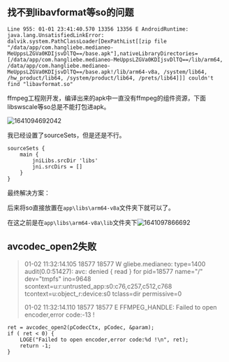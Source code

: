 ## 找不到libavformat等so的问题

```
Line 955: 01-01 23:41:40.570 13356 13356 E AndroidRuntime: java.lang.UnsatisfiedLinkError: dalvik.system.PathClassLoader[DexPathList[[zip file "/data/app/com.hangliebe.medianeo-MeUppsLZGVa0KDIjsvDlTQ==/base.apk"],nativeLibraryDirectories=[/data/app/com.hangliebe.medianeo-MeUppsLZGVa0KDIjsvDlTQ==/lib/arm64, /data/app/com.hangliebe.medianeo-MeUppsLZGVa0KDIjsvDlTQ==/base.apk!/lib/arm64-v8a, /system/lib64, /hw_product/lib64, /system/product/lib64, /prets/lib64]]] couldn't find "libavformat.so"
```

ffmpeg工程刚开发，编译出来的apk中一直没有ffmpeg的组件资源，下面libswscale等so总是不能打包进apk。

![1641094692042](C:\Users\Administrator\AppData\Roaming\Typora\typora-user-images\1641094692042.png)

我已经设置了sourceSets，但是还是不行。

```
sourceSets {
	main {
		jniLibs.srcDir 'libs'
		jni.srcDirs = []
	}
}
```

最终解决方案：

后来将so直接放置在`app\libs\arm64-v8a`文件夹下就可以了。

在这之前是在`app\libs\arm64-v8a\lib`文件夹下![1641097866692](C:\Users\Administrator\AppData\Roaming\Typora\typora-user-images\1641097866692.png)

## avcodec_open2失败

> 01-02 11:32:14.105 18577 18577 W gliebe.medianeo: type=1400 audit(0.0:51427): avc: denied { read } for pid=18577 name="/" dev="tmpfs" ino=9648 scontext=u:r:untrusted_app:s0:c76,c257,c512,c768 tcontext=u:object_r:device:s0 tclass=dir permissive=0
>
> 01-02 11:32:14.110 18577 18577 E FFMPEG_HANDLE: Failed to open encoder,error code:-13 !

```
ret = avcodec_open2(pCodecCtx, pCodec, &param);
if ( ret < 0) {
	LOGE("Failed to open encoder,error code:%d !\n", ret);
	return -1;
}
```

